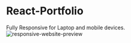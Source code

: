 # React-Portfolio
Fully Responsive for Laptop and mobile devices.
![responsive-website-preview](https://github.com/amalvelloth/React-Portfolio/assets/134628402/c3434340-757b-47c3-8f9d-5f8a6648d01c)

